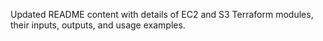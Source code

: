 Updated README content with details of EC2 and S3 Terraform modules, their inputs, outputs, and usage examples.
